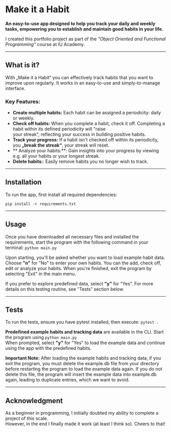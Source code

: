 # Make it a Habit

**An easy-to-use app designed to help you track 
your daily and weekly tasks, empowering you
to establish and maintain good habits in your life.**

I created this portfolio project as part of the 
*"Object Oriented and Functional Programming"* course at IU Academy.

***
## What is it?

With „Make it a Habit“ you can effectively track habits 
that you want to improve upon regularly. 
It works in an easy-to-use and simply-to-manage interface. 

### Key Features:
- **Create multiple habits:** Each habit can be
assigned a periodicity: daily or weekly. 
- **Check off habits:** When you complete a habit, check it off. 
Completing a habit within its defined periodicity will "raise  
your streak", reflecting your success in building positive habits.
- **Track your progress:**  If a habit isn't checked off within its
periodicity, you **„break the streak“**, your streak will reset.
- ** Analyze your habits:**: Gain insights into your progress 
by viewing e.g. all your habits or your longest streak. 
- **Delete habits:**: Easily remove habits you no longer wish to track.

***
## Installation
To run the app, first install all required dependencies:

```pip install -r requirements.txt```

***
## Usage 
Once you have downloaded all necessary files and 
installed the requirements, start the program with the
following command in your terminal:
```python main.py```

Upon starting, you'll be asked whether you want to load example habit data. 
Choose **"n"** for "No" to enter your own habits. 
You can the add, check off, edit or analyze your habits. 
When you're finished, exit the program by selecting "Exit" in the main menu.

If you prefer to explore predefined data, select **"y"** for "Yes". 
For more details on this testing routine, see "Tests" section below.

***
## Tests
To run the tests, ensure you have pytest installed, 
then execute:
```pytest .```

**Predefined example habits and tracking data** are available in the CLI. 
Start the program using ```python main.py```  
When prompted, select **"y"** for "Yes" to load the example data and continue 
using the app with the predefined habits.

**Important Note:**
After loading the example habits and tracking data, 
if you exit the program, you must delete the example.db 
file from your directory before restarting the program 
to load the example data again. If you do not delete this 
file, the program will insert the example data into 
example.db again, leading to duplicate entries, 
which we want to avoid.

***
## Acknowledgment
As a beginner in programming, I initially doubted my ability 
to complete a project of this scale.  
However, in the end I finally made it work (at least I think so). 
Cheers to that! 
